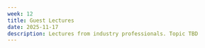 ```yaml
---
week: 12
title: Guest Lectures
date: 2025-11-17
description: Lectures from industry professionals. Topic TBD
---
```

